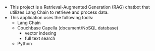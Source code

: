 - This project is a Retrieval-Augmented Generation (RAG) chatbot that utilizes
  Lang Chain to retrieve and process data.
- This application uses the following tools:
  - Lang Chain
  - Couchbase Capella (document/NoSQL database)
    - vector indexing
    - full text search
  - Python
